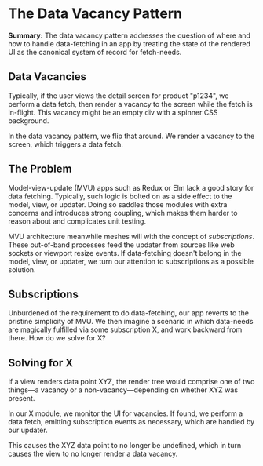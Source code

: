 # The Data Vacancy Pattern

**Summary:** The data vacancy pattern addresses the question of where and how to handle data-fetching in an app by treating the state of the rendered UI as the canonical system of record for fetch-needs.

## Data Vacancies

Typically, if the user views the detail screen for product "p1234", we perform a data fetch, then render a vacancy to the screen while the fetch is in-flight. This vacancy might be an empty div with a spinner CSS background.

In the data vacancy pattern, we flip that around. We render a vacancy to the screen, which triggers a data fetch.

## The Problem

Model-view-update (MVU) apps such as Redux or Elm lack a good story for data fetching. Typically, such logic is bolted on as a side effect to the model, view, or updater. Doing so saddles those modules with extra concerns and introduces strong coupling, which makes them harder to reason about and complicates unit testing.

MVU architecture meanwhile meshes will with the concept of *subscriptions*. These out-of-band processes feed the updater from sources like web sockets or viewport resize events. If data-fetching doesn't belong in the model, view, or updater, we turn our attention to subscriptions as a possible solution.

## Subscriptions

Unburdened of the requirement to do data-fetching, our app reverts to the pristine simplicity of MVU. We then imagine a scenario in which data-needs are magically fulfilled via some subscription X, and work backward from there. How do we solve for X?

## Solving for X

If a view renders data point XYZ, the render tree would comprise one of two things—a vacancy or a non-vacancy—depending on whether XYZ was present.

In our X module, we monitor the UI for vacancies. If found, we perform a data fetch, emitting subscription events as necessary, which are handled by our updater.

This causes the XYZ data point to no longer be undefined, which in turn causes the view to no longer render a data vacancy.
